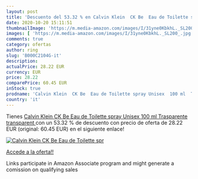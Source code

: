 ```yaml
---
layout: post
title: 'Descuento del 53.32 % en Calvin Klein  CK Be  Eau de Toilette spr'
date: 2020-10-20 15:11:51
thumbnailImage: 'https://m.media-amazon.com/images/I/31yne0KbkhL._SL200_.jpg'
images: [ 'https://m.media-amazon.com/images/I/31yne0KbkhL._SL200_.jpg' ]
comments: true
category: ofertas
author: ring
slug: 'B000C2104G-it'
description:
actualPrice: 28.22 EUR
currency: EUR
price: 28.22
comparePrice: 60.45 EUR
inStock: true
prodname: 'Calvin Klein  CK Be  Eau de Toilette spray Unisex  100 ml  Trasparente  transparent '
country: 'it'
---
```


Tienes [Calvin Klein  CK Be  Eau de Toilette spray Unisex  100 ml  Trasparente  transparent ](https://www.amazon.it/dp/B000C2104G/?tag=tolees00-21) con un 53.32 % de descuento con precio de oferta de 28.22 EUR (original: 60.45 EUR) en el siguiente enlace!

[![Calvin Klein  CK Be  Eau de Toilette spr](https://m.media-amazon.com/images/I/31yne0KbkhL._SL200_.jpg)](https://www.amazon.it/dp/B000C2104G/?tag=tolees00-21)

[Accede a la oferta!!](https://www.amazon.it/dp/B000C2104G/?tag=tolees00-21)

Links participate in Amazon Associate program and might generate a comission on qualifying sales


